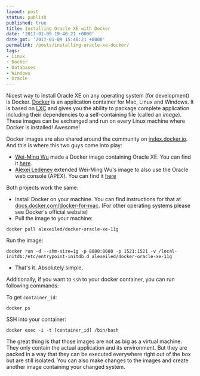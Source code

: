 ```yaml
---
layout: post
status: publish
published: true
title: Installing Oracle XE with Docker
date: '2017-01-09 19:40:21 +0000'
date_gmt: '2017-01-09 15:40:21 +0000'
permalink: /posts/installing-oracle-xe-docker/
tags:
- Linux
- Docker
- Databases
- Windows
- Oracle
---
```

Nicest way to install Oracle XE on any operating system (for development) is Docker. [Docker](https://www.docker.io/) is an application container for Mac, Linux and Windows. It is based on [LXC](https://linuxcontainers.org/) and gives you the ability to package complete application including their dependencies to a self-containing file (called an *image*). These images can be exchanged and run on every Linux machine where Docker is installed! Awesome!

Docker images are also shared around the community on [index.docker.io](https://index.docker.io/). And this is where this two guys come into play:

* [Wei-Ming Wu](https://github.com/wnameless) made a Docker image containing Oracle XE. You can find it [here](https://index.docker.io/u/wnameless/oracle-xe-11g/).
* [Alexei Ledenev](https://github.com/alexei-led) extended Wei-Ming Wu's image to also use the Oracle web console (APEX). You can find it [here](https://index.docker.io/u/alexeiled/docker-oracle-xe-11g/)

Both projects work the same:
* Install Docker on your machine. You can find instructions for that at [docs.docker.com/docker-for-mac](https://docs.docker.com/docker-for-mac/). (For other operating systems please see Docker's official website)
* Pull the image to your machine:
  
```
docker pull alexeiled/docker-oracle-xe-11g
```
Run the image:
```
docker run -d --shm-size=1g -p 8080:8080 -p 1521:1521 -v /local-initdb:/etc/entrypoint-initdb.d alexeiled/docker-oracle-xe-11g
```
* That's it. Absolutely simple.


Additionally, if you want to <code>ssh</code> to your&nbsp;docker container, you can run following commands:

To get `container_id`:
```
docker ps
```
SSH into your container:
```
docker exec -i -t [container_id] /bin/bash
```
The great thing is that those images are not as big as a virtual machine. They only contain the actual application and its environment. But they are packed in a way that they can be executed everywhere right out of the box but are still isolated. You can also make changes to the images and create another image containing your changed system.
